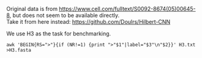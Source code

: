 Original data is from https://www.cell.com/fulltext/S0092-8674(05)00645-8, but does not seem to be available directly.  
Take it from here instead:  https://github.com/Doulrs/Hilbert-CNN  


We use H3 as the task for benchmarking.
```
awk 'BEGIN{RS=">"}{if (NR!=1) {print ">"$1"|label="$3"\n"$2}}' H3.txt >H3.fasta
```